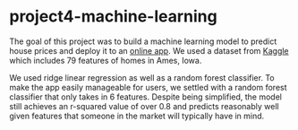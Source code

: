 # project4-machine-learning

The goal of this project was to build a machine learning model to predict house prices and deploy it to an [online app](https://house-price-predictor-gt.herokuapp.com). We used a dataset from 
[Kaggle](https://www.kaggle.com/competitions/house-prices-advanced-regression-techniques/data) which includes 79 features of homes in Ames, Iowa.

We used ridge linear regression as well as a random forest classifier. To make the app easily manageable for users, we settled with a random forest classifier
that only takes in 6 features. Despite being simplified, the model still achieves an r-squared value of over 0.8 and predicts reasonably well given features that 
someone in the market will typically have in mind.
